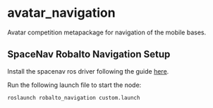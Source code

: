 # avatar_navigation

Avatar competition metapackage for navigation of the mobile bases.

## SpaceNav Robalto Navigation Setup

Install the spacenav ros driver following the guide [here](http://wiki.ros.org/spacenav_node).

Run the following launch file to start the node:

```shell
roslaunch robalto_navigation custom.launch
```